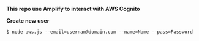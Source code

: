 **This repo use Amplify to interact with AWS Cognito**

**Create new user**

```$ node aws.js --email=usernam@domain.com --name=Name --pass=Password ```
